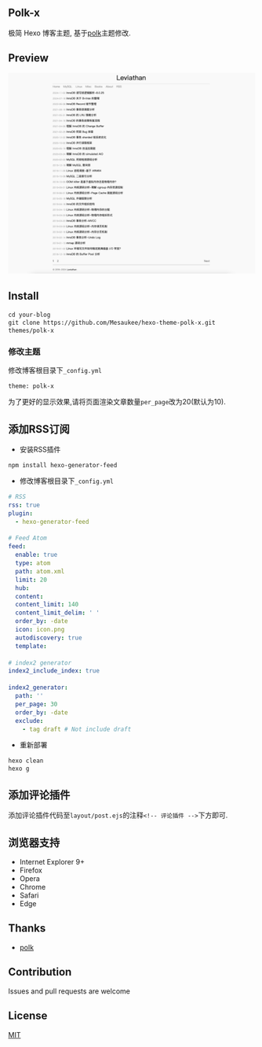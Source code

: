 ## Polk-x

极简 Hexo 博客主题, 基于[polk](https://github.com/chunqiuyiyu/hexo-theme-polk)主题修改.

## Preview

![preview](https://github.com/Mesaukee/hexo-theme-polk-x/blob/main/preview.png)

## Install

```shell
cd your-blog
git clone https://github.com/Mesaukee/hexo-theme-polk-x.git themes/polk-x
```

### 修改主题

修改博客根目录下`_config.yml`

```
theme: polk-x
```

为了更好的显示效果,请将页面渲染文章数量`per_page`改为20(默认为10).

## 添加RSS订阅

* 安装RSS插件

```shell
npm install hexo-generator-feed
```

* 修改博客根目录下`_config.yml`

```yml
# RSS
rss: true
plugin:
  - hexo-generator-feed

# Feed Atom
feed:
  enable: true
  type: atom
  path: atom.xml
  limit: 20
  hub:
  content:
  content_limit: 140
  content_limit_delim: ' '
  order_by: -date
  icon: icon.png
  autodiscovery: true
  template:

# index2 generator
index2_include_index: true

index2_generator:
  path: ''
  per_page: 30
  order_by: -date
  exclude:
    - tag draft # Not include draft
```

* 重新部署

```shell
hexo clean
hexo g
```

## 添加评论插件

添加评论插件代码至`layout/post.ejs`的注释`<!-- 评论插件 -->`下方即可.

## 浏览器支持

- Internet Explorer 9+
- Firefox
- Opera
- Chrome
- Safari
- Edge

## Thanks

* [polk](https://github.com/chunqiuyiyu/hexo-theme-polk)

## Contribution

Issues and pull requests are welcome

## License

[MIT](LICENSE)

